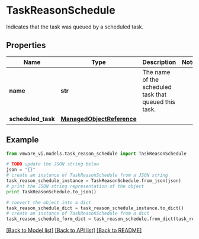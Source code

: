 # TaskReasonSchedule

Indicates that the task was queued by a scheduled task. 

## Properties
Name | Type | Description | Notes
------------ | ------------- | ------------- | -------------
**name** | **str** | The name of the scheduled task that queued this task.  | 
**scheduled_task** | [**ManagedObjectReference**](ManagedObjectReference.md) |  | 

## Example

```python
from vmware_vi.models.task_reason_schedule import TaskReasonSchedule

# TODO update the JSON string below
json = "{}"
# create an instance of TaskReasonSchedule from a JSON string
task_reason_schedule_instance = TaskReasonSchedule.from_json(json)
# print the JSON string representation of the object
print TaskReasonSchedule.to_json()

# convert the object into a dict
task_reason_schedule_dict = task_reason_schedule_instance.to_dict()
# create an instance of TaskReasonSchedule from a dict
task_reason_schedule_form_dict = task_reason_schedule.from_dict(task_reason_schedule_dict)
```
[[Back to Model list]](../README.md#documentation-for-models) [[Back to API list]](../README.md#documentation-for-api-endpoints) [[Back to README]](../README.md)


